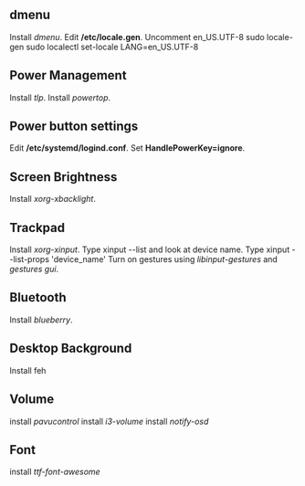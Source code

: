 ## dmenu
Install *dmenu*.
Edit **/etc/locale.gen**. Uncomment en_US.UTF-8
    sudo locale-gen
    sudo localectl set-locale LANG=en_US.UTF-8
## Power Management
Install *tlp*.
Install *powertop*.
## Power button settings
Edit **/etc/systemd/logind.conf**. 
Set **HandlePowerKey=ignore**.
## Screen Brightness
Install *xorg-xbacklight*.
## Trackpad
Install *xorg-xinput*.
Type 
    xinput --list
and look at device name.
Type
    xinput --list-props 'device_name'
Turn on gestures using *libinput-gestures* and *gestures gui*.
## Bluetooth
Install *blueberry*.
## Desktop Background
Install feh
## Volume
install *pavucontrol*
install *i3-volume*
install *notify-osd*
## Font
install *ttf-font-awesome*

